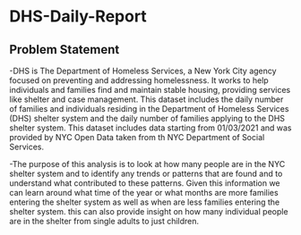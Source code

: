 # DHS-Daily-Report

## Problem Statement 
-DHS is The Department of Homeless Services, a New York City agency focused on preventing and addressing homelessness. It works to help individuals and families find and maintain stable housing, providing services like shelter and case management. This dataset includes the daily number of families and individuals residing in the Department of Homeless Services (DHS) shelter system and the daily number of families applying to the DHS shelter system. This dataset includes data starting from 01/03/2021 and was provided by NYC Open Data taken from th NYC Department of Social Services. 

-The purpose of this analysis is to look at how many people are in the NYC shelter system and to identify any trends or patterns that are found and to understand what contributed to these patterns. Given this information we can learn around what time of the year or what months are more families entering the shelter system as well as when are less families entering the shelter system. this can also provide insight on how many individual people are in the shelter from single adults to just children. 